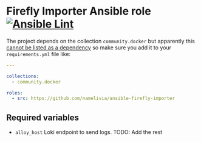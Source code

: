# Firefly Importer Ansible role [![Ansible Lint](https://github.com/namelivia/ansible-firefly-importer/actions/workflows/ansible-lint.yml/badge.svg)](https://github.com/namelivia/ansible-firefly-importer/actions/workflows/ansible-lint.yml)

The project depends on the collection `community.docker` but apparently this [cannot be listed as a dependency](https://github.com/ansible/ansible/issues/62847) so make sure you add it to your `requirements.yml` file like:

```yml
---

collections:
  - community.docker

roles:
  - src: https://github.com/namelivia/ansible-firefly-importer
```

## Required variables
 - `alloy_host` Loki endpoint to send logs.
 TODO: Add the rest

